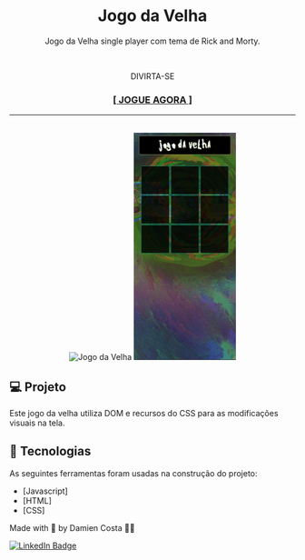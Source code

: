 <h1 align="center">Jogo da Velha</h1>

<p align="center">Jogo da Velha single player com tema de Rick and Morty.</p><br>
<p align="center">DIVIRTA-SE</p>
<h3 align="center"><a href="https://mienblack.github.io/jogo-da-velha/" target="_blank"><strong>[ JOGUE AGORA ]</strong></a></h3>

---

<br>


<div align="center">
  <img alt="Jogo da Velha" title="Jogo da Velha no Desktop" src="./toReadMe/desktop_jogo-da-velha.gif" height="400px"/>
  <img alt="Jogo da Velha" title="Jogo da Velha no Mobile" src="./toReadMe/mobile_jogo-da-velha.gif" height="400px"/>
</div>

## 💻 Projeto

Este jogo da velha utiliza DOM e recursos do CSS para as modificações visuais na tela.

## 🚀 Tecnologias

As seguintes ferramentas foram usadas na construção do projeto:

- [Javascript]
- [HTML]
- [CSS]

Made with 💟 by Damien Costa ✌🏿

<a href="https://www.linkedin.com/in/damien-costa/" target="_blank">![LinkedIn Badge](https://img.shields.io/badge/-Damien_Costa-blue?style=flat-square&logo=Linkedin&logoColor=white&link=https://www.linkedin.com/in/damien-costa-969953164/)
